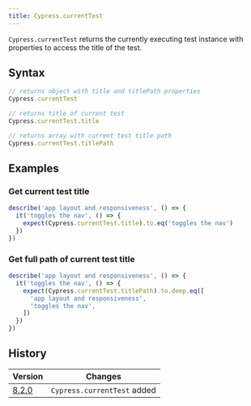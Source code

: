 ```yaml
---
title: Cypress.currentTest
---
```


`Cypress.currentTest` returns the currently executing test instance with
properties to access the title of the test.

## Syntax

```javascript
// returns object with title and titlePath properties
Cypress.currentTest

// returns title of current test
Cypress.currentTest.title

// returns array with current test title path
Cypress.currentTest.titlePath
```

## Examples

### Get current test title

```javascript
describe('app layout and responsiveness', () => {
  it('toggles the nav', () => {
    expect(Cypress.currentTest.title).to.eq('toggles the nav')
  })
})
```

### Get full path of current test title

```javascript
describe('app layout and responsiveness', () => {
  it('toggles the nav', () => {
    expect(Cypress.currentTest.titlePath).to.deep.eq([
      'app layout and responsiveness',
      'toggles the nav',
    ])
  })
})
```

## History

| Version                                     | Changes                     |
| ------------------------------------------- | --------------------------- |
| [8.2.0](/guides/references/changelog#8-2-0) | `Cypress.currentTest` added |
